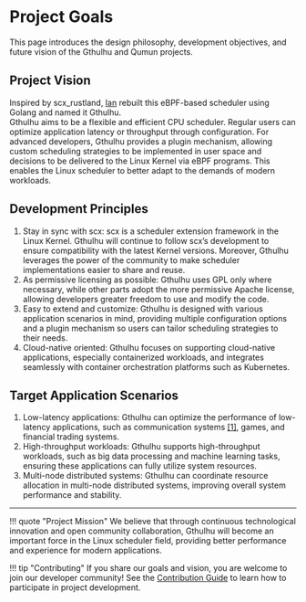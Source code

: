 # Project Goals

This page introduces the design philosophy, development objectives, and future vision of the Gthulhu and Qumun projects.

## Project Vision

Inspired by scx_rustland, [Ian](https://github.com/ianchen0119) rebuilt this eBPF-based scheduler using Golang and named it Gthulhu.  
Gthulhu aims to be a flexible and efficient CPU scheduler. Regular users can optimize application latency or throughput through configuration. For advanced developers, Gthulhu provides a plugin mechanism, allowing custom scheduling strategies to be implemented in user space and decisions to be delivered to the Linux Kernel via eBPF programs. This enables the Linux scheduler to better adapt to the demands of modern workloads.

## Development Principles

1. Stay in sync with scx: scx is a scheduler extension framework in the Linux Kernel. Gthulhu will continue to follow scx’s development to ensure compatibility with the latest Kernel versions. Moreover, Gthulhu leverages the power of the community to make scheduler implementations easier to share and reuse.
2. As permissive licensing as possible: Gthulhu uses GPL only where necessary, while other parts adopt the more permissive Apache license, allowing developers greater freedom to use and modify the code.
3. Easy to extend and customize: Gthulhu is designed with various application scenarios in mind, providing multiple configuration options and a plugin mechanism so users can tailor scheduling strategies to their needs.
4. Cloud-native oriented: Gthulhu focuses on supporting cloud-native applications, especially containerized workloads, and integrates seamlessly with container orchestration platforms such as Kubernetes.

## Target Application Scenarios

1. Low-latency applications: Gthulhu can optimize the performance of low-latency applications, such as communication systems [[1]](https://www.youtube.com/watch?v=MfU64idQcHg), games, and financial trading systems.
2. High-throughput workloads: Gthulhu supports high-throughput workloads, such as big data processing and machine learning tasks, ensuring these applications can fully utilize system resources.
3. Multi-node distributed systems: Gthulhu can coordinate resource allocation in multi-node distributed systems, improving overall system performance and stability.

---

!!! quote "Project Mission"
    We believe that through continuous technological innovation and open community collaboration, Gthulhu will become an important force in the Linux scheduler field, providing better performance and experience for modern applications.

!!! tip "Contributing"
    If you share our goals and vision, you are welcome to join our developer community! See the [Contribution Guide](contributing.md) to learn how to participate in project development.